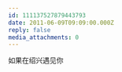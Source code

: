 ```yaml
---
id: 111137527879443793
date: 2011-06-09T09:09:00.000Z
reply: false
media_attachments: 0
---
```


如果在绍兴遇见你 ​​​​

